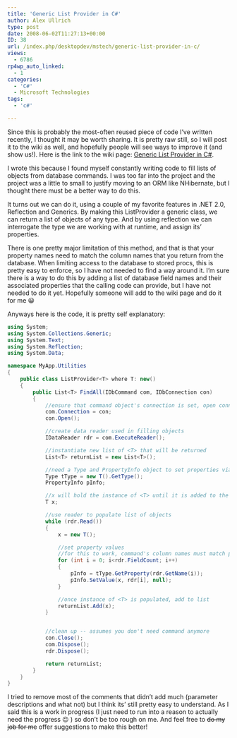 ```yaml
---
title: 'Generic List Provider in C#'
author: Alex Ullrich
type: post
date: 2008-06-02T11:27:13+00:00
ID: 38
url: /index.php/desktopdev/mstech/generic-list-provider-in-c/
views:
  - 6786
rp4wp_auto_linked:
  - 1
categories:
  - 'C#'
  - Microsoft Technologies
tags:
  - 'c#'

---
```

Since this is probably the most-often reused piece of code I&#8217;ve written recently, I thought it may be worth sharing. It is pretty raw still, so I will post it to the wiki as well, and hopefully people will see ways to improve it (and show us!). Here is the link to the wiki page: [Generic List Provider in C#][1].

I wrote this because I found myself constantly writing code to fill lists of objects from database commands. I was too far into the project and the project was a little to small to justify moving to an ORM like NHibernate, but I thought there must be a better way to do this. 

It turns out we can do it, using a couple of my favorite features in .NET 2.0, Reflection and Generics. By making this ListProvider a generic class, we can return a list of objects of any type. And by using reflection we can interrogate the type we are working with at runtime, and assign its&#8217; properties. 

There is one pretty major limitation of this method, and that is that your property names need to match the column names that you return from the database. When limiting access to the database to stored procs, this is pretty easy to enforce, so I have not needed to find a way around it. I&#8217;m sure there is a way to do this by adding a list of database field names and their associated properties that the calling code can provide, but I have not needed to do it yet. Hopefully someone will add to the wiki page and do it for me 😀

Anyways here is the code, it is pretty self explanatory:

```C#
using System;
using System.Collections.Generic;
using System.Text;
using System.Reflection;
using System.Data;

namespace MyApp.Utilities
{
    public class ListProvider<T> where T: new()
    {
        public List<T> FindAll(IDbCommand com, IDbConnection con)
        {
            //ensure that command object's connection is set, open connection
            com.Connection = con;
            con.Open();

            //create data reader used in filling objects
            IDataReader rdr = com.ExecuteReader();

            //instantiate new list of <T> that will be returned
            List<T> returnList = new List<T>();

            //need a Type and PropertyInfo object to set properties via reflection
            Type tType = new T().GetType();
            PropertyInfo pInfo;

            //x will hold the instance of <T> until it is added to the list
            T x;

            //use reader to populate list of objects
            while (rdr.Read())
            {
                x = new T();

                //set property values
                //for this to work, command's column names must match property names in object <T>
                for (int i = 0; i<rdr.FieldCount; i++)
                {
                    pInfo = tType.GetProperty(rdr.GetName(i));
                    pInfo.SetValue(x, rdr[i], null);
                }

                //once instance of <T> is populated, add to list
                returnList.Add(x);
            }


            //clean up -- assumes you don't need command anymore
            con.Close();
            com.Dispose();
            rdr.Dispose();

            return returnList;
        }
    }
}
```
I tried to remove most of the comments that didn&#8217;t add much (parameter descriptions and what not) but I think its&#8217; still pretty easy to understand. As I said this is a work in progress (I just need to run into a reason to actually need the progress 😉 ) so don&#8217;t be too rough on me. And feel free to <del>do my job for me</del> offer suggestions to make this better!

 [1]: http://wiki.ltd.local/index.php/Generic_List_Provider_in_CSharp